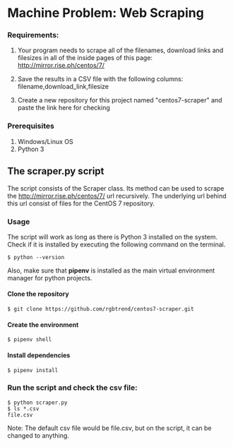 # Machine Problem: Web Scraping

### Requirements:

1. Your program needs to scrape all of the filenames, download links and filesizes in all of the inside pages of this page: http://mirror.rise.ph/centos/7/

2. Save the results in a CSV file with the following columns: filename,download_link,filesize

3. Create a new repository for this project named "centos7-scraper" and paste the link here for checking

### Prerequisites
1. Windows/Linux OS
2. Python 3

## The scraper.py script

The script consists of the Scraper class. Its method can be used to scrape the http://mirror.rise.ph/centos/7/ url recursively. The underlying url behind this url consist of files for the CentOS 7 repository.

### Usage
The script will work as long as there is Python 3 installed on the system.
Check if it is installed by executing the following command on the terminal.
```
$ python --version
```
Also, make sure that **pipenv** is installed as the main virtual environment manager for python projects.

#### Clone the repository
```
$ git clone https://github.com/rgbtrend/centos7-scraper.git
```

#### Create the environment
```
$ pipenv shell
```
#### Install dependencies
```
$ pipenv install
```

### Run the script and check the csv file:
```
$ python scraper.py
$ ls *.csv
file.csv
```
Note: The default csv file would be file.csv, but  on the script, it can be changed to anything.


